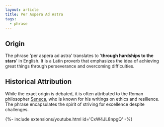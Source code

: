 ```yaml
---
layout: article
title: Per Aspera Ad Astra
tags:
  - phrase
---
```

## Origin

The phrase 'per aspera ad astra' translates to '**through hardships to the stars**' in English. It is a Latin proverb that emphasizes the idea of achieving great things through perseverance and overcoming difficulties.

## Historical Attribution 

 While the exact origin is debated, it is often attributed to the Roman philosopher [Seneca](about:blank?type=ask-arc&q=Seneca&unit_title=Historical%20Attribution&unit_subtitle=While%20the%20exact%20origin%20is%20debated,%20it%20is%20often%20attributed%20to%20the%20Roman%20philosopher%20Seneca,%20who%20is%20known%20for%20his%20writings%20on%20ethics%20and%20resilience.%20The%20phrase%20encapsulates%20the%20spirit%20of%20striving%20for%20excellence%20despite%20challenges.&context=Roman%20philosopher), who is known for his writings on ethics and resilience. The phrase encapsulates the spirit of striving for excellence despite challenges.

<div>{%- include extensions/youtube.html id='CxW4JL8npgQ' -%}</div>